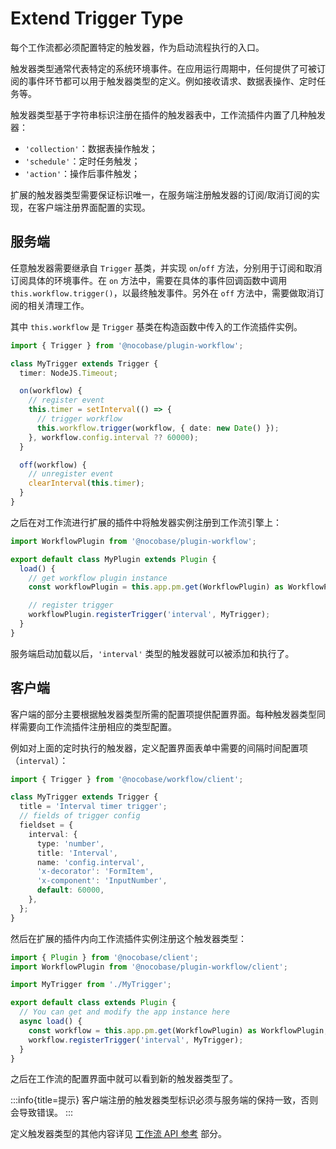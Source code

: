 # Extend Trigger Type

每个工作流都必须配置特定的触发器，作为启动流程执行的入口。

触发器类型通常代表特定的系统环境事件。在应用运行周期中，任何提供了可被订阅的事件环节都可以用于触发器类型的定义。例如接收请求、数据表操作、定时任务等。

触发器类型基于字符串标识注册在插件的触发器表中，工作流插件内置了几种触发器：

- `'collection'`：数据表操作触发；
- `'schedule'`：定时任务触发；
- `'action'`：操作后事件触发；


扩展的触发器类型需要保证标识唯一，在服务端注册触发器的订阅/取消订阅的实现，在客户端注册界面配置的实现。

## 服务端

任意触发器需要继承自 `Trigger` 基类，并实现 `on`/`off` 方法，分别用于订阅和取消订阅具体的环境事件。在 `on` 方法中，需要在具体的事件回调函数中调用 `this.workflow.trigger()`，以最终触发事件。另外在 `off` 方法中，需要做取消订阅的相关清理工作。

其中 `this.workflow` 是 `Trigger` 基类在构造函数中传入的工作流插件实例。

```ts
import { Trigger } from '@nocobase/plugin-workflow';

class MyTrigger extends Trigger {
  timer: NodeJS.Timeout;

  on(workflow) {
    // register event
    this.timer = setInterval(() => {
      // trigger workflow
      this.workflow.trigger(workflow, { date: new Date() });
    }, workflow.config.interval ?? 60000);
  }

  off(workflow) {
    // unregister event
    clearInterval(this.timer);
  }
}
```

之后在对工作流进行扩展的插件中将触发器实例注册到工作流引擎上：

```ts
import WorkflowPlugin from '@nocobase/plugin-workflow';

export default class MyPlugin extends Plugin {
  load() {
    // get workflow plugin instance
    const workflowPlugin = this.app.pm.get(WorkflowPlugin) as WorkflowPlugin;

    // register trigger
    workflowPlugin.registerTrigger('interval', MyTrigger);
  }
}
```

服务端启动加载以后，`'interval'` 类型的触发器就可以被添加和执行了。

## 客户端

客户端的部分主要根据触发器类型所需的配置项提供配置界面。每种触发器类型同样需要向工作流插件注册相应的类型配置。

例如对上面的定时执行的触发器，定义配置界面表单中需要的间隔时间配置项（`interval`）：

```ts
import { Trigger } from '@nocobase/workflow/client';

class MyTrigger extends Trigger {
  title = 'Interval timer trigger';
  // fields of trigger config
  fieldset = {
    interval: {
      type: 'number',
      title: 'Interval',
      name: 'config.interval',
      'x-decorator': 'FormItem',
      'x-component': 'InputNumber',
      default: 60000,
    },
  };
}
```

然后在扩展的插件内向工作流插件实例注册这个触发器类型：

```ts
import { Plugin } from '@nocobase/client';
import WorkflowPlugin from '@nocobase/plugin-workflow/client';

import MyTrigger from './MyTrigger';

export default class extends Plugin {
  // You can get and modify the app instance here
  async load() {
    const workflow = this.app.pm.get(WorkflowPlugin) as WorkflowPlugin;
    workflow.registerTrigger('interval', MyTrigger);
  }
}
```

之后在工作流的配置界面中就可以看到新的触发器类型了。

:::info{title=提示}
客户端注册的触发器类型标识必须与服务端的保持一致，否则会导致错误。
:::

定义触发器类型的其他内容详见 [工作流 API 参考](./api#pluginregisterTrigger) 部分。
